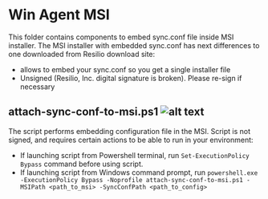 # Win Agent MSI

This folder contains components to embed sync.conf file inside MSI installer. The MSI installer with embedded sync.conf has next differences to one downloaded from Resilio download site:
* allows to embed your sync.conf so you get a single installer file
* Unsigned (Resilio, Inc. digital signature is broken). Please re-sign if necessary

## attach-sync-conf-to-msi.ps1 ![alt text](https://i.imgur.com/F6NAQyb.png "Script supports standard Get-Help cmdlet")
The script performs embedding configuration file in the MSI. Script is not signed, and requires certain actions to be able to run in your environment:
* If launching script from Powershell terminal, run `Set-ExecutionPolicy Bypass` command before using script.
* If launching script from Windows command prompt, run `powershell.exe -ExecutionPolicy Bypass -Noprofile attach-sync-conf-to-msi.ps1 -MSIPath <path_to_msi> -SyncConfPath <path_to_config>`